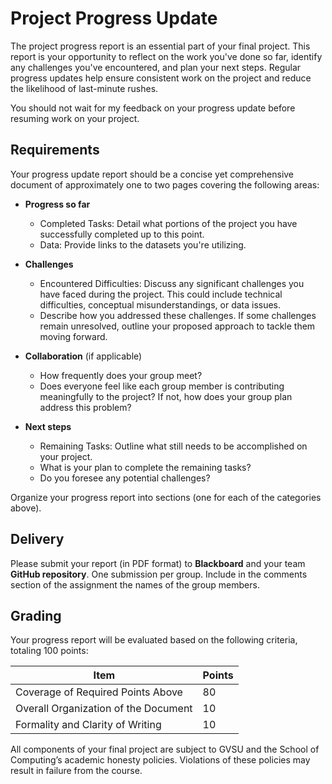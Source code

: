 # Project Progress Update

The project progress report is an essential part of your final project. This report is your opportunity to reflect on the work you've done so far, identify any challenges you've encountered, and plan your next steps. Regular progress updates help ensure consistent work on the project and reduce the likelihood of last-minute rushes.

You should not wait for my feedback on your progress update before resuming work on your project.

## Requirements

Your progress update report should be a concise yet comprehensive document of approximately one to two pages covering the following areas:

- **Progress so far**

  - Completed Tasks: Detail what portions of the project you have successfully completed up to this point.
  - Data: Provide links to the datasets you're utilizing.

- **Challenges**

  - Encountered Difficulties: Discuss any significant challenges you have faced during the project. This could include technical difficulties, conceptual misunderstandings, or data issues.
  - Describe how you addressed these challenges. If some challenges remain unresolved, outline your proposed approach to tackle them moving forward.

- **Collaboration** (if applicable)

  - How frequently does your group meet?
  - Does everyone feel like each group member is contributing meaningfully to the project? If not, how does your group plan address this problem?

- **Next steps**

  - Remaining Tasks: Outline what still needs to be accomplished on your project.
  - What is your plan to complete the remaining tasks?
  - Do you foresee any potential challenges?

Organize your progress report into sections (one for each of the categories above).

## Delivery

Please submit your report (in PDF format) to **Blackboard** and your team **GitHub repository**. One submission per group. Include in the comments section of the assignment the names of the group members.

## Grading

Your progress report will be evaluated based on the following criteria, totaling 100 points:

| Item                                 | Points |
| ------------------------------------ | ------ |
| Coverage of Required Points Above    | 80     |
| Overall Organization of the Document | 10     |
| Formality and Clarity of Writing     | 10     |

All components of your final project are subject to GVSU and the School of Computing’s academic honesty policies. Violations of these policies may result in failure from the course.

<!-- - **Progress Report:** Submit your team's progress report to your GitHub repository. Only one submission per team is required.
- **Code Submission:** Push your project code to the same repository. If you're using Google Colab notebooks, you can save your notebook directly to GitHub. Just click `File` in the Colab menu and choose `Save a copy in GitHub`.

  ```{image} colab-github.jpg
  :alt: Colab to GitHub Saving Process
  :width: 300px
  :align: center
  ``` -->

<!--
Ensure you can access your GitHub account using an SSH Key. If you haven't set this up, follow the steps below or check this [tutorial](https://youtu.be/a-zX_qc2S-M).

1. Open a Git terminal. If you haven't yet configured an SSH key for GitHub on your machine, generate a new one with the following command:

   ```bash
   ssh-keygen
````

1. Navigate to your GitHub account settings. Click on "SSH and GPG keys" and then "New SSH key". Paste the public key that was generated in the first step and click "Add SSH key".

2. Set up your GitHub username and email on your local machine in a Git terminal. You can do this with the following commands:

   ```bash
   git config --global user.name "Your Name"
   git config --global user.email "your-email@example.com"
   ```

3. Now you're ready to clone the repository. In your Git terminal, enter the following command to download the repository to your local machine:

   ```bash
   git clone [YOUR_REPO_LINK]
   ```

   You can get YOUR_REPO_LINK in the assignment repo under your GitHub account:-->
